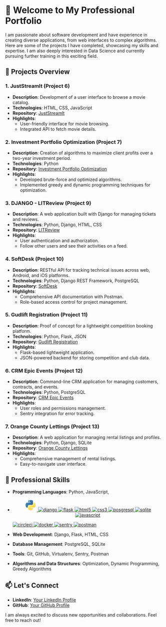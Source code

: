 # 👋 Welcome to My Professional Portfolio

I am passionate about software development and have experience in creating diverse applications, from web interfaces to complex algorithms. Here are some of the projects I have completed, showcasing my skills and expertise.
I am also deeply interested in Data Science and currently pursuing further training in this exciting field.

## 🌟 Projects Overview

### 1. JustStreamIt (Project 6)
- **Description**: Development of a user interface to browse a movie catalog.
- **Technologies**: HTML, CSS, JavaScript
- **Repository**: [JustStreamIt](https://github.com/samichelly/PROJET_6_JustStreamIt)
- **Highlights**:
  - User-friendly interface for movie browsing.
  - Integrated API to fetch movie details.

### 2. Investment Portfolio Optimization (Project 7)
- **Description**: Creation of algorithms to maximize client profits over a two-year investment period.
- **Technologies**: Python
- **Repository**: [Investment Portfolio Optimization](https://github.com/samichelly/P7__Solve_by_algo)
- **Highlights**:
  - Developed brute-force and optimized algorithms.
  - Implemented greedy and dynamic programming techniques for optimization.

### 3. DJANGO - LITReview (Project 9)
- **Description**: A web application built with Django for managing tickets and reviews.
- **Technologies**: Python, Django, HTML, CSS
- **Repository**: [LITReview](https://github.com/samichelly/P9__Django_web_app)
- **Highlights**:
  - User authentication and authorization.
  - Follow other users and see their activities on a feed.

### 4. SoftDesk (Project 10)
- **Description**: RESTful API for tracking technical issues across web, Android, and iOS platforms.
- **Technologies**: Python, Django REST Framework, PostgreSQL
- **Repository**: [SoftDesk](https://github.com/samichelly/P10__API-Rest_SoftDesk)
- **Highlights**:
  - Comprehensive API documentation with Postman.
  - Role-based access control for project management.

### 5. Gudlift Registration (Project 11)
- **Description**: Proof of concept for a lightweight competition booking platform.
- **Technologies**: Python, Flask, JSON
- **Repository**: [Gudlift Registration](https://github.com/samichelly/P11__Gudlift_registration)
- **Highlights**:
  - Flask-based lightweight application.
  - JSON-powered backend for storing competition and club data.

### 6. CRM Epic Events (Project 12)
- **Description**: Command-line CRM application for managing customers, contracts, and events.
- **Technologies**: Python, PostgreSQL
- **Repository**: [CRM Epic Events](https://github.com/samichelly/P12__Epic_Events)
- **Highlights**:
  - User roles and permissions management.
  - Sentry integration for error tracking.

### 7. Orange County Lettings (Project 13)
- **Description**: A web application for managing rental listings and profiles.
- **Technologies**: Python, Django, SQLite
- **Repository**: [Orange County Lettings](https://github.com/samichelly/P13__OC_Lettings)
- **Highlights**:
  - Comprehensive management of rental listings.
  - Easy-to-navigate user interface.

## 💼 Professional Skills
- **Programming Languages**: Python, JavaScript, 

- <p align="center">
    <a href="https://www.python.org" target="_blank" rel="noreferrer"> <img src="https://raw.githubusercontent.com/devicons/devicon/master/icons/python/python-original.svg" alt="python" width="40" height="40"/</a> 
    <a href="https://www.djangoproject.com/" target="_blank" rel="noreferrer"> <img src="https://cdn.worldvectorlogo.com/logos/django.svg" alt="django" width="40" height="40"/> </a>
    <a href="https://flask.palletsprojects.com/en/3.0.x/#" target="_blank" rel="noreferrer"> <img src="https://docs.sentry.io/_next/static/media/flask.c9318ff4.svg" alt="flask" width="40" height="40"/> </a>
    <a href="https://www.w3.org/html/" target="_blank" rel="noreferrer"> <img src="https://www.blog-nouvelles-technologies.fr/wp-content/uploads/2011/01/html5-logo-1.png" alt="html5" width="40" height="40"/> </a>
    <a href="https://www.w3schools.com/css/" target="_blank" rel="noreferrer"> <img src="https://upload.wikimedia.org/wikipedia/commons/thumb/6/62/CSS3_logo.svg/800px-CSS3_logo.svg.png" alt="css3" width="40" height="40"/> </a>
    <a href="https://www.postgresql.org/" target="_blank" rel="noreferrer"> <img src="https://www.vectorlogo.zone/logos/postgresql/postgresql-icon.svg" alt="posgresql" width="40" height="40"/> </a>
    <a href="https://www.sqlite.org/" target="_blank" rel="noreferrer"> <img src="https://www.vectorlogo.zone/logos/sqlite/sqlite-icon.svg" alt="sqlite" width="40" height="40"/> </a>
    <a href="https://developer.mozilla.org/fr/docs/Web/JavaScript" target="_blank" rel="noreferrer"> <img src="https://upload.wikimedia.org/wikipedia/commons/9/99/Unofficial_JavaScript_logo_2.svg" alt="javascript" width="40" height="40"/> </a>

    <a href="https://circleci.com" target="_blank" rel="noreferrer"> <img src="https://cdn.icon-icons.com/icons2/2107/PNG/512/file_type_circleci_icon_130690.png" alt="circleci" width="40" height="40"/> </a>
    <a href="https://www.docker.com/" target="_blank" rel="noreferrer"> <img src="https://www.docker.com/wp-content/uploads/2022/03/vertical-logo-monochromatic.png" alt="docker" width="45" height="40"/> </a> 
    <a href="https://sentry.io" target="_blank" rel="noreferrer"> <img src="https://seeklogo.com/images/S/sentry-logo-36928B74C1-seeklogo.com.png" alt="sentry" width="40" height="40"/> </a>
    <a href="https://postman.com" target="_blank" rel="noreferrer"> <img src="https://www.vectorlogo.zone/logos/getpostman/getpostman-icon.svg" alt="postman" width="40" height="40"/> </a>




- **Web Development**: Django, Flask, HTML, CSS
- **Database Management**: PostgreSQL, SQLite
- **Tools**: Git, GitHub, Virtualenv, Sentry, Postman
- **Algorithms and Data Structures**: Optimization, Dynamic Programming, Greedy Algorithms

## 📫 Let's Connect
- **LinkedIn**: [Your LinkedIn Profile](https://www.linkedin.com/in/your-profile)
- **GitHub**: [Your GitHub Profile](https://github.com/samichelly)

I am always excited to discuss new opportunities and collaborations. Feel free to reach out!

